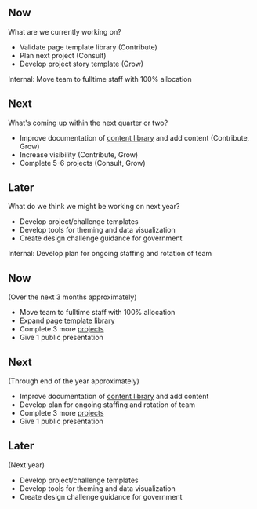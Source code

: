 ## Now
What are we currently working on?
- Validate page template library (Contribute)
- Plan next project (Consult)
- Develop project story template (Grow)

Internal: Move team to fulltime staff with 100% allocation

## Next
What's coming up within the next quarter or two?
- Improve documentation of [content library](https://github.com/Bixal/rrt-content) and add content (Contribute, Grow)
- Increase visibility (Contribute, Grow)
- Complete 5-6 projects (Consult, Grow)

## Later
What do we think we might be working on next year?

- Develop project/challenge templates
- Develop tools for theming and data visualization
- Create design challenge guidance for government

Internal: Develop plan for ongoing staffing and rotation of team

## Now

(Over the next 3 months approximately)

- Move team to fulltime staff with 100% allocation
- Expand [page template library](https://bixal.github.io/uswds-page-templates/)
- Complete 3 more [projects](https://github.com/Bixal/rapid-response-team/wiki/Showcase)
- Give 1 public presentation

## Next

(Through end of the year approximately)

- Improve documentation of [content library](https://github.com/Bixal/rrt-content) and add content
- Develop plan for ongoing staffing and rotation of team
- Complete 3 more [projects](https://github.com/Bixal/rapid-response-team/wiki/Showcase)
- Give 1 public presentation

## Later

(Next year)

- Develop project/challenge templates
- Develop tools for theming and data visualization
- Create design challenge guidance for government